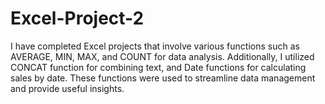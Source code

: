 # Excel-Project-2
I have completed Excel projects that involve various functions such as AVERAGE, MIN, MAX, and COUNT for data analysis. Additionally, I utilized CONCAT function for combining text, and Date functions for calculating sales by date. These functions were used to streamline data management and provide useful insights.
